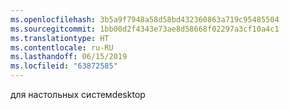 ```yaml
---
ms.openlocfilehash: 3b5a9f7948a58d58bd432360863a719c95485504
ms.sourcegitcommit: 1bb00d2f4343e73ae8d58668f02297a3cf10a4c1
ms.translationtype: HT
ms.contentlocale: ru-RU
ms.lasthandoff: 06/15/2019
ms.locfileid: "63872585"
---
```

<span data-ttu-id="606a5-101">для настольных систем</span><span class="sxs-lookup"><span data-stu-id="606a5-101">desktop</span></span>